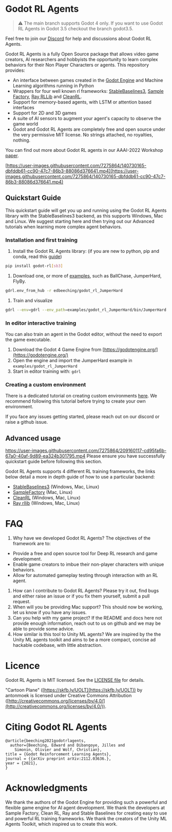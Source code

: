 # Godot RL Agents

> :warning: The main branch supports Godot 4 only. If you want to use Godot RL Agents in Godot 3.5 checkout the branch godot3.5.
> 

Feel free to join our [Discord](https://discord.gg/HMMD2J8SxY) for help and discussions about Godot RL Agents.

Godot RL Agents is a fully Open Source package that allows video game creators, AI researchers and hobbyists the opportunity to learn complex behaviors for their Non Player Characters or agents.
This repository provides:

- An interface between games created in the [Godot Engine](https://godotengine.org/) and Machine Learning algorithms running in Python
- Wrappers for four well known rl frameworks: [StableBaselines3](https://stable-baselines3.readthedocs.io/en/master/), [Sample Factory](https://www.samplefactory.dev/), [Ray RLLib](https://docs.ray.io/en/latest/rllib-algorithms.html) and [CleanRL](https://github.com/vwxyzjn/cleanrl).
- Support for memory-based agents, with LSTM or attention based interfaces
- Support for 2D and 3D games
- A suite of AI sensors to augment your agent's capacity to observe the game world
- Godot and Godot RL Agents are completely free and open source under the very permissive MIT license. No strings attached, no royalties, nothing.

You can find out more about Godot RL agents in our AAAI-2022 Workshop [paper](https://arxiv.org/abs/2112.03636).

[https://user-images.githubusercontent.com/7275864/140730165-dbfddb61-cc90-47c7-86b3-88086d376641.mp4](https://user-images.githubusercontent.com/7275864/140730165-dbfddb61-cc90-47c7-86b3-88086d376641.mp4)

## Quickstart Guide

This quickstart guide will get you up and running using the Godot RL Agents library with the StableBaselines3 backend, as this supports Windows, Mac and Linux. We suggest starting here and then trying out our Advanced tutorials when learning more complex agent behaviors.

### Installation and first training

1. Install the Godot RL Agents library: (if you are new to python, pip and conda, read this [guide](https://www.machinelearningplus.com/deployment/conda-create-environment-and-everything-you-need-to-know-to-manage-conda-virtual-environment/))

```bash
pip install godot-rl[sb3]
```

1. Download one, or more of [examples](https://github.com/edbeeching/godot_rl_agents_examples), such as BallChase, JumperHard, FlyBy.

```bash
gdrl.env_from_hub -r edbeeching/godot_rl_JumperHard 
```

1. Train and visualize 

```bash
gdrl --env=gdrl --env_path=examples/godot_rl_JumperHard/bin/JumperHard.x86_64 --viz
```

### In editor interactive training

You can also train an agent in the Godot editor, without the need to export the game executable.

1. Download the Godot 4 Game Engine from [https://godotengine.org/](https://godotengine.org/)
2. Open the engine and import the JumperHard example in `examples/godot_rl_JumperHard`
3. Start in editor training with: `gdrl` 

### Creating a custom environment

There is a dedicated tutorial on creating custom environments [here](docs/CUSTOM_ENV.md). We recommend following this tutorial before trying to create your own environment.

If you face any issues getting started, please reach out on our discord or raise a github issue.

## Advanced usage
https://user-images.githubusercontent.com/7275864/209160117-cd95fa6b-67a0-40af-9d89-ea324b301795.mp4
Please ensure you have successfully quickstart guide before following this section.

Godot RL Agents supports 4 different RL training frameworks, the links below detail a more in depth guide of how to use a particular backend:

- [StableBaselines3](docs/ADV_STABLE_BASELINES_3.md) (Windows, Mac, Linux)
- [SampleFactory](docs/ADV_SAMPLE_FACTORY.md) (Mac, Linux)
- [CleanRL](docs/ADV_CLEAN_RL.md) (Windows, Mac, Linux)
- [Ray rllib](docs/ADV_RLLIB.md) (Windows, Mac, Linux)

# FAQ

1. Why have we developed Godot RL Agents?
The objectives of the framework are to:
- Provide a free and open source tool for Deep RL research and game development.
- Enable game creators to imbue their non-player characters with unique behaviors.
- Allow for automated gameplay testing through interaction with an RL agent.
1. How can I contribute to Godot RL Agents?
Please try it out, find bugs and either raise an issue or if you fix them yourself, submit a pull request.
2. When will you be providing Mac support?
This should now be working, let us know if you have any issues.
3. Can you help with my game project?
If the README and docs here not provide enough information, reach out to us on github and we may be able to provide some advice.
4. How similar is this tool to Unity ML agents?
We are inspired by the the Unity ML agents toolkit and aims to be a more compact, concise ad hackable codebase, with little abstraction.

# Licence

Godot RL Agents is MIT licensed. See the [LICENSE file](https://www.notion.so/huggingface2/LICENSE) for details.

"Cartoon Plane" ([https://skfb.ly/UOLT](https://skfb.ly/UOLT)) by antonmoek is licensed under Creative Commons Attribution ([http://creativecommons.org/licenses/by/4.0/](http://creativecommons.org/licenses/by/4.0/)).

# Citing Godot RL Agents

```
@article{beeching2021godotrlagents,
  author={Beeching, Edward and Dibangoye, Jilles and
    Simonin, Olivier and Wolf, Christian},
title = {Godot Reinforcement Learning Agents},
journal = {{arXiv preprint arXiv:2112.03636.},
year = {2021},
}
```

# Acknowledgments

We thank the authors of the Godot Engine for providing such a powerful and flexible game engine for AI agent development.
We thank the developers at Sample Factory, Clean RL, Ray and Stable Baselines for creating easy to use and powerful RL training frameworks.
We thank the creators of the Unity ML Agents Toolkit, which inspired us to create this work.
